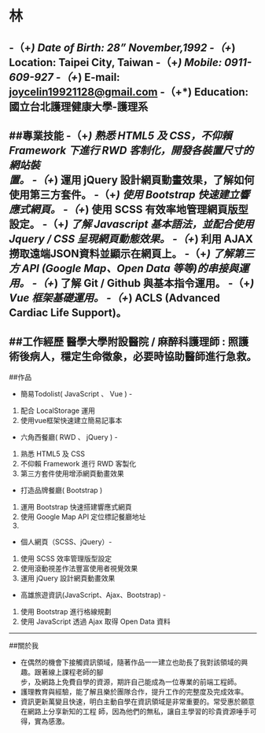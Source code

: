 # 林
-（+*)  Date of Birth: 28” November,1992
-（+*)  Location: Taipei City, Taiwan
-（+*)  Mobile: 0911-609-927
-（+*)  E-mail: joycelin19921128@gmail.com
-（+*)  Education: 國立台北護理健康大學-護理系
---
##專業技能
-（+*)  熟悉 HTML5 及 CSS，不仰賴 Framework 下進行 RWD 客制化，開發各裝置尺寸的網站裝  
        置。
-（+*)  運用 jQuery 設計網頁動畫效果，了解如何使用第三方套件。
-（+*)  使用 Bootstrap 快速建立響應式網頁。
-（+*)  使用 SCSS 有效率地管理網頁版型設定。
-（+*)  了解 Javascript 基本語法，並配合使用 Jquery / CSS 呈現網頁動態效果。
-（+*)  利用 AJAX 撈取遠端JSON資料並顯示在網頁上。
-（+*)  了解第三方 API (Google Map、Open Data 等等)的串接與運用。
-（+*)  了解 Git / Github 與基本指令運用。
-（+*)  Vue 框架基礎運用。
-（+*)  ACLS (Advanced Cardiac Life Support)。
---
##工作經歷
**醫學大學附設醫院 / 麻醉科護理師** : 照護術後病人，穩定生命徵象，必要時協助醫師進行急救。
---
##作品

- 簡易Todolist( JavaScript 、 Vue ) -
1. 配合 LocalStorage 運用
2. 使用vue框架快速建立簡易記事本

- 六角西餐廳( RWD 、 jQuery ) - 
1. 熟悉 HTML5 及 CSS
2. 不仰賴 Framework 進行 RWD 客製化
3. 第三方套件使用增添網頁動畫效果

- 打造品牌餐廳( Bootstrap )
1. 運用 Bootstrap 快速搭建響應式網頁
2. 使用 Google Map API 定位標記餐廳地址
3. 

- 個人網頁（SCSS、jQuery）-
1. 使用 SCSS 效率管理版型設定 
2. 使用滾動視差作法豐富使用者視覺效果
3. 運用 jQuery 設計網頁動畫效果

- 高雄旅遊資訊(JavaScript、Ajax、Bootstrap) - 
1. 使用 Bootstrap 進行格線規劃  
2. 使用 JavaScript 透過 Ajax 取得 Open Data 資料

---
##關於我
- 在偶然的機會下接觸資訊領域，隨著作品一一建立也助長了我對該領域的興趣。跟著線上課程老師的腳  
  步，及網路上免費自學的資源，期許自己能成為一位專業的前端工程師。
- 護理教育與經驗，能了解且樂於團隊合作，提升工作的完整度及完成效率。
- 資訊更新萬變且快速，明白主動自學在資訊領域是非常重要的。常受惠於願意在網路上分享新知的工程
  師，因為他們的無私，讓自主學習的珍貴資源唾手可得，實為感激。

